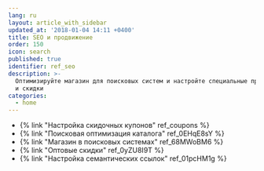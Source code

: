 ```yaml
---
lang: ru
layout: article_with_sidebar
updated_at: '2018-01-04 14:11 +0400'
title: SEO и продвижение
order: 150
icon: search
published: true
identifier: ref_seo
description: >-
  Оптимизируйте магазин для поисковых систем и настройте специальные предложения
  и скидки
categories:
  - home
---
```

*   {% link "Настройка скидочных купонов" ref_coupons %}
*   {% link "Поисковая оптимизация каталога" ref_0EHqE8sY %}
*   {% link "Магазин в поисковых системах" ref_68MWoBM6 %}
*   {% link "Оптовые скидки" ref_0yZU8I9T %}
*   {% link "Настройка семантических ссылок" ref_01pcHM1g %}

